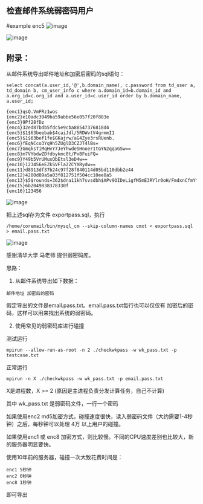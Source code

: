 

## 检查邮件系统弱密码用户

#example enc5
![image](https://user-images.githubusercontent.com/16593068/215650849-6ad458ba-820c-40e5-88fe-832a62cbdb2a.png)


![image](https://user-images.githubusercontent.com/16593068/212266899-1bf598db-93a8-49bf-beb7-19074177afda.png)


## 附录：

从邮件系统导出邮件地址和加密后密码的sql语句：

```
select concat(a.user_id,'@',b.domain_name), c.password from td_user a, td_domain b, cm_user_info c where a.domain_id=b.domain_id and a.org_id=c.org_id and a.user_id=c.user_id order by b.domain_name, a.user_id;
```

```
{enc1}qsQ.VmFRz1wos
{enc2}e10adc3949ba59abbe56e057f20f883e
{enc3}9Pf28fDz
{enc4}32ed87bdb5fdc5e9cba88547376818d4
{enc5}$1$63beebab$4caiJdl/5RDWvtV4grmmI1
{enc5}$1$63bef1fe$GKajrw/aG4Zye3rsRUenb.
{enc6}fEqNCco3Yq9h5ZUglD3CZJT4lBs=
{enc7}GmqksTiMqHvY7JeYhwdeSHnoer1tGYN2qqaGSw==
{enc8}m7VYbdwZDfdbykmc0t/PxBFuiFQ=
{enc9}Y49b5VrUMuxObEtsl3eD4w==
{enc10}123456eEZkSVFla2ZCYXRydw==
{enc11}d8913df37b24c97f28f840114d05bd110dbb2e44
{enc12}4280d89a5a03f812751f504cc10ee8a5
{enc13}$5$rounds=362$dna11kh7svsdbh$APv9OIDeLigfM5mE3RYlr0oH/FmdxnCfmYfeBqdm9o8
{enc15}6b2049838378330f
{enc16}123456
```
![image](https://user-images.githubusercontent.com/16593068/212266463-7688ded5-4fe2-4cd9-9d7d-71595f6489b8.png)


把上述sql存为文件 exportpass.sql，执行
```
/home/coremail/bin/mysql_cm --skip-column-names cmxt < exportpass.sql > email.pass.txt
```

![image](https://user-images.githubusercontent.com/16593068/211709925-637fe306-5b27-4ee5-9765-e1db64b11178.png)


感谢清华大学 马老师 提供弱密码库。

思路：

1. 从邮件系统导出如下数据：
```
邮件地址 加密后的密码
```
假定导出的文件是email.pass.txt。email.pass.txt每行也可以仅仅有 加密后的密码，这样可以用来找出系统的弱密码。


2. 使用常见的弱密码库进行碰撞

测试运行
```
mpirun --allow-run-as-root -n 2 ./checkwkpass -w wk_pass.txt -p testcase.txt
```

正常运行
```
mpirun -n X ./checkwkpass -w wk_pass.txt -p email.pass.txt
```
X是进程数，X >= 2 (原因是主进程负责分发计算任务，自己不计算)

其中 wk_pass.txt 是弱密码文件，一行一个密码

如果使用enc2 md5加密方式，碰撞速度很快，读入弱密码文件（大约需要1-4秒钟）之后，每秒钟可以处理 4万 以上用户的碰撞。

如果使用enc1 或 enc8 加密方式，则比较慢。不同的CPU速度差别也比较大，新的服务器明显要快。

使用10年前的服务器，碰撞一次大致花费时间是：
```
enc1 5秒钟
enc2 0秒钟
enc8 1秒钟
```


即可导出
